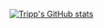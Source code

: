 
[![Tripp's GitHub stats](https://github-readme-stats.vercel.app/api?username=RealTrippR)](https://github.com/RealTrippR/github-readme-stats)
<!--
**RealTrippR/RealTrippR** is a ✨ _special_ ✨ repository because its `README.md` (this file) appears on your GitHub profile.

Here are some ideas to get you started:

- 🔭 I’m currently working on ...
- 🌱 I’m currently learning ...
- 👯 I’m looking to collaborate on ...
- 🤔 I’m looking for help with ...
- 💬 Ask me about ...
- 📫 How to reach me: ...
- 😄 Pronouns: ...
- ⚡ Fun fact: ...
-->

